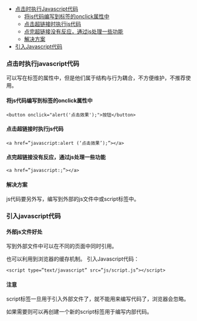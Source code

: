 - [点击时执行Javascript代码](#点击时执行javascript代码)
    - [将js代码编写到标签的onclick属性中](#将js代码编写到标签的onclick属性中)
    - [点击超链接时执行js代码](#点击超链接时执行js代码)
    - [点完超链接没有反应，通过js处理一些功能](#点完超链接没有反应，通过js处理一些功能)
    - [解决方案](#解决方案)
- [引入Javascript代码](#引入javascript代码)

### 点击时执行javascript代码
可以写在标签的属性中，但是他们属于结构与行为耦合，不方便维护，不推荐使用。
#### 将js代码编写到标签的onclick属性中
```
<button onclick="alert('点击效果');">按钮</button>
```
#### 点击超链接时执行js代码
```
<a href=”javascript:alert (‘点击效果’);”></a>
```
#### 点完超链接没有反应，通过js处理一些功能
```
<a href=”javascript:;”></a>

```
#### 解决方案
js代码要另外写，编写到外部的js文件中或script标签中。
### 引入javascript代码
#### 外部js文件好处
写到外部文件中可以在不同的页面中同时引用。

也可以利用到浏览器的缓存机制。
引入Javascript代码：

```
<script type=”text/javascript” src=”js/script.js”></script>
```
#### 注意
script标签一旦用于引入外部文件了，就不能用来编写代码了，浏览器会忽略。

如果需要则可以再创建一个新的script标签用于编写内部代码。



